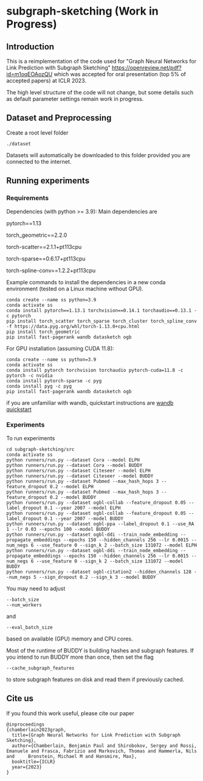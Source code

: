 # subgraph-sketching (Work in Progress)

## Introduction

This is a reimplementation of the code used for "Graph Neural Networks for Link Prediction with Subgraph Sketching" https://openreview.net/pdf?id=m1oqEOAozQU which was accepted for oral presentation (top 5% of accepted papers) at ICLR 2023.

The high level structure of the code will not change, but some details such as default parameter settings remain work in progress.

## Dataset and Preprocessing

Create a root level folder
```
./dataset
``` 
Datasets will automatically be downloaded to this folder provided you are connected to the internet.

## Running experiments

### Requirements
Dependencies (with python >= 3.9):
Main dependencies are

pytorch==1.13

torch_geometric==2.2.0

torch-scatter==2.1.1+pt113cpu

torch-sparse==0.6.17+pt113cpu

torch-spline-conv==1.2.2+pt113cpu


Example commands to install the dependencies in a new conda environment (tested on a Linux machine without GPU).
```
conda create --name ss python=3.9
conda activate ss
conda install pytorch==1.13.1 torchvision==0.14.1 torchaudio==0.13.1 -c pytorch
pip install torch_scatter torch_sparse torch_cluster torch_spline_conv -f https://data.pyg.org/whl/torch-1.13.0+cpu.html
pip install torch_geometric
pip install fast-pagerank wandb datasketch ogb
```


For GPU installation (assuming CUDA 11.8): 
```
conda create --name ss python=3.9
conda activate ss
conda install pytorch torchvision torchaudio pytorch-cuda=11.8 -c pytorch -c nvidia
conda install pytorch-sparse -c pyg
conda install pyg -c pyg
pip install fast-pagerank wandb datasketch ogb
```


if you are unfamiliar with wandb, quickstart instructions are
[wandb quickstart](https://docs.wandb.ai/quickstart)


### Experiments
To run experiments
```
cd subgraph-sketching/src
conda activate ss
python runners/run.py --dataset Cora --model ELPH
python runners/run.py --dataset Cora --model BUDDY
python runners/run.py --dataset Citeseer --model ELPH
python runners/run.py --dataset Citeseer --model BUDDY
python runners/run.py --dataset Pubmed --max_hash_hops 3 --feature_dropout 0.2 --model ELPH
python runners/run.py --dataset Pubmed --max_hash_hops 3 --feature_dropout 0.2 --model BUDDY
python runners/run.py --dataset ogbl-collab --feature_dropout 0.05 --label_dropout 0.1 --year 2007 --model ELPH
python runners/run.py --dataset ogbl-collab --feature_dropout 0.05 --label_dropout 0.1 --year 2007 --model BUDDY
python runners/run.py --dataset ogbl-ppa --label_dropout 0.1 --use_RA 1 --lr 0.03 --epochs 100 --model BUDDY
python runners/run.py --dataset ogbl-ddi --train_node_embedding --propagate_embeddings --epochs 150 --hidden_channels 256 --lr 0.0015 --num_negs 6 --use_feature 0 --sign_k 2 --batch_size 131072 --model ELPH
python runners/run.py --dataset ogbl-ddi --train_node_embedding --propagate_embeddings --epochs 150 --hidden_channels 256 --lr 0.0015 --num_negs 6 --use_feature 0 --sign_k 2 --batch_size 131072 --model BUDDY
python runners/run.py --dataset ogbl-citation2 --hidden_channels 128 --num_negs 5 --sign_dropout 0.2 --sign_k 3 --model BUDDY
```
You may need to adjust 
```
--batch_size 
--num_workers
```
and 
```
--eval_batch_size
```

based on available (GPU) memory and CPU cores.

Most of the runtime of BUDDY is building hashes and subgraph features. If you intend to run BUDDY more than once, then set the flag
```
--cache_subgraph_features
```
to store subgraph features on disk and read them if previously cached.


## Cite us
If you found this work useful, please cite our paper
```
@inproceedings
{chamberlain2023graph,
  title={Graph Neural Networks for Link Prediction with Subgraph Sketching},
  author={Chamberlain, Benjamin Paul and Shirobokov, Sergey and Rossi, Emanuele and Frasca, Fabrizio and Markovich, Thomas and Hammerla, Nils and     Bronstein, Michael M and Hansmire, Max},
  booktitle={ICLR}
  year={2023}
}
```
